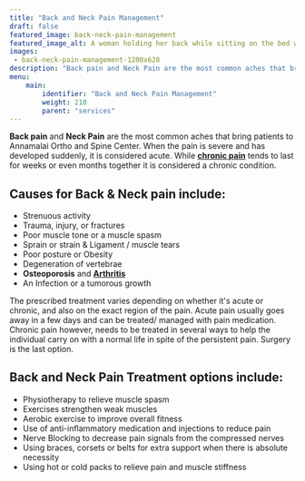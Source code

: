 ```yaml
---
title: "Back and Neck Pain Management"
draft: false
featured_image: back-neck-pain-management
featured_image_alt: A woman holding her back while sitting on the bed with a graphic of her spine overlaid
images:
 - back-neck-pain-management-1200x628
description: "Back pain and Neck Pain are the most common aches that bring patients to Annamalai Ortho and Spine Center. When the pain is severe and has developed suddenly, it is considered acute. While chronic pain tends to last for weeks or even months together it is considered a chronic condition."
menu:
    main:
        identifier: "Back and Neck Pain Management"
        weight: 210
        parent: "services"
---
```


**Back pain** and **Neck Pain** are the most common aches that bring patients to Annamalai Ortho and Spine Center. When the pain is severe and has developed suddenly, it is considered acute. While [**chronic pain**](/chronic-pain-management) tends to last for weeks or even months together it is considered a chronic condition.
<!--more--> 

## Causes for Back & Neck pain include:

- Strenuous activity
- Trauma, injury, or fractures
- Poor muscle tone or a muscle spasm
- Sprain or strain & Ligament / muscle tears
- Poor posture or Obesity
- Degeneration of vertebrae
- **Osteoporosis** and [**Arthritis**](/arthritis-management)
- An Infection or a tumorous growth

The prescribed treatment varies depending on whether it's acute or chronic, and also on the exact region of the pain. Acute pain usually goes away in a few days and can be treated/ managed with pain medication. Chronic pain however, needs to be treated in several ways to help the individual carry on with a normal life in spite of the persistent pain. Surgery is the last option. 

## Back and Neck Pain Treatment options include:

- Physiotherapy to relieve muscle spasm
- Exercises strengthen weak muscles
- Aerobic exercise to improve overall fitness
- Use of anti-inflammatory medication and injections to reduce pain
- Nerve Blocking to decrease pain signals from the compressed nerves
- Using braces, corsets or belts for extra support when there is absolute necessity
- Using hot or cold packs to relieve pain and muscle stiffness